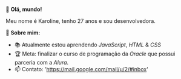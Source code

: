 👋 **Olá, mundo!**

Meu nome é Karoline, tenho 27 anos e sou desenvolvedora.

 👀 **Sobre mim:** 
- 📚 Atualmente estou aprendendo _JavaScript_, _HTML_ & _CSS_
- 🏆 Meta: finalizar o curso de programação da _Oracle_ que possui parceria com a _Alura_.
- 📫 Contato: 'https://mail.google.com/mail/u/2/#inbox'

<!---
KarolSirati/KarolSirati is a ✨ special ✨ repository because its `README.md` (this file) appears on your GitHub profile.
You can click the Preview link to take a look at your changes.
--->
